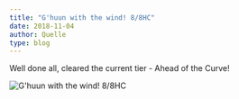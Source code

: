 ```yaml
---
title: "G'huun with the wind! 8/8HC"
date: 2018-11-04
author: Quelle
type: blog
---
```


Well done all, cleared the current tier - Ahead of the Curve!

![G'huun with the wind! 8/8HC](/posts/2018-11-04/WoWScrnShot_110418_213124.jpg)

<!--more-->

